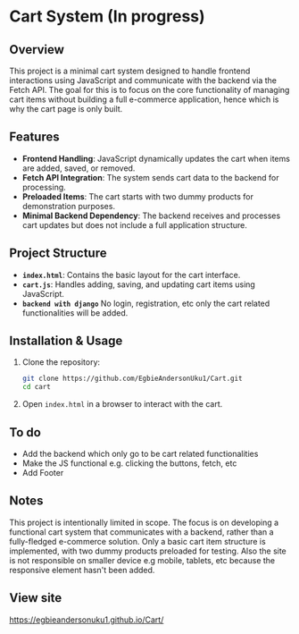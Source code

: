 # Cart System (In progress)

## Overview

This project is a minimal cart system designed to handle frontend interactions using JavaScript and communicate with the backend via the Fetch API. The goal for this is to focus on the core functionality of managing cart items without building a full e-commerce application, hence which is why the cart page is only built.

## Features

- **Frontend Handling**: JavaScript dynamically updates the cart when items are added, saved, or removed.
- **Fetch API Integration**: The system sends cart data to the backend for processing.
- **Preloaded Items**: The cart starts with two dummy products for demonstration purposes.
- **Minimal Backend Dependency**: The backend receives and processes cart updates but does not include a full application structure.

## Project Structure

- **`index.html`**: Contains the basic layout for the cart interface.
- **`cart.js`**: Handles adding, saving, and updating cart items using JavaScript.
- **`backend with django`** No login, registration, etc only the cart related functionalities will be added.

## Installation & Usage

1. Clone the repository:
   ```sh
   git clone https://github.com/EgbieAndersonUku1/Cart.git 
   cd cart
   ```
2. Open `index.html` in a browser to interact with the cart.


## To do
- Add the backend which only go to be cart related functionalities
- Make the JS functional e.g. clicking the buttons, fetch, etc
- Add Footer

## Notes

This project is intentionally limited in scope. The focus is on developing a functional cart system that communicates with a backend, rather than a fully-fledged e-commerce solution. Only a basic cart item structure is implemented, with two dummy products preloaded for testing. Also the site is not responsible on smaller device e.g mobile, tablets, etc because the responsive element hasn't been added.


## View site
https://egbieandersonuku1.github.io/Cart/